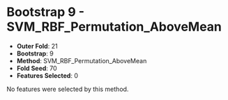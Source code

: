 # Bootstrap 9 - SVM_RBF_Permutation_AboveMean

- **Outer Fold**: 21
- **Bootstrap**: 9
- **Method**: SVM_RBF_Permutation_AboveMean
- **Fold Seed**: 70
- **Features Selected**: 0

No features were selected by this method.
